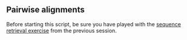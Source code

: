 ## Pairwise alignments

Before starting this script, be sure you have played with the [sequence retrieval exercise](../T02%20Databases/A%20mini%20primer%20to%20sequence%20retrieval.ipynb) from the previous session. 